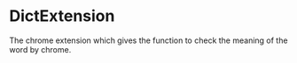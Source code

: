 # DictExtension
The chrome extension which gives the function to check the meaning of the word by chrome.
